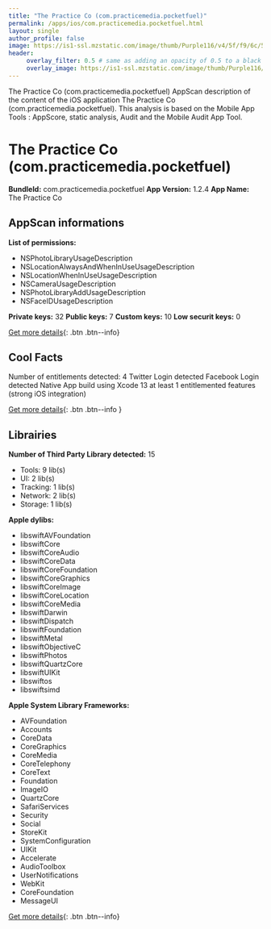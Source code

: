 ```yaml
---
title: "The Practice Co (com.practicemedia.pocketfuel)"
permalink: /apps/ios/com.practicemedia.pocketfuel.html
layout: single
author_profile: false
image: https://is1-ssl.mzstatic.com/image/thumb/Purple116/v4/5f/f9/6c/5ff96cf4-783a-f175-f7e0-bfe4374fb338/AppIcon-0-0-1x_U007emarketing-0-0-0-6-0-0-sRGB-0-0-0-GLES2_U002c0-512MB-85-220-0-0.png/512x512bb.jpg
header: 
     overlay_filter: 0.5 # same as adding an opacity of 0.5 to a black background
     overlay_image: https://is1-ssl.mzstatic.com/image/thumb/Purple116/v4/5f/f9/6c/5ff96cf4-783a-f175-f7e0-bfe4374fb338/AppIcon-0-0-1x_U007emarketing-0-0-0-6-0-0-sRGB-0-0-0-GLES2_U002c0-512MB-85-220-0-0.png/512x512bb.jpg
---
```

The Practice Co (com.practicemedia.pocketfuel) AppScan description of the content of the iOS application The Practice Co (com.practicemedia.pocketfuel). This analysis is based on the Mobile App Tools : AppScore, static analysis, Audit and the Mobile Audit App Tool.

# The Practice Co (com.practicemedia.pocketfuel)

**BundleId:** com.practicemedia.pocketfuel
**App Version:** 1.2.4
**App Name:** The Practice Co


## AppScan informations 

**List of permissions:** 
- NSPhotoLibraryUsageDescription
- NSLocationAlwaysAndWhenInUseUsageDescription
- NSLocationWhenInUseUsageDescription
- NSCameraUsageDescription
- NSPhotoLibraryAddUsageDescription
- NSFaceIDUsageDescription
  
  
**Private keys:** 32
**Public keys:** 7
**Custom keys:** 10
**Low securit keys:** 0
  
[Get more details](/pricing.html){: .btn .btn--info}

## Cool Facts

Number of entitlements detected: 4
Twitter Login detected
Facebook Login detected
Native App
build using Xcode 13
at least 1 entitlemented features (strong iOS integration)
  
[Get more details](/pricing.html){: .btn .btn--info }

## Librairies 
**Number of Third Party Library detected:** 15
- Tools: 9 lib(s)
- UI: 2 lib(s)
- Tracking: 1 lib(s)
- Network: 2 lib(s)
- Storage: 1 lib(s)


**Apple dylibs:**
- libswiftAVFoundation
- libswiftCore
- libswiftCoreAudio
- libswiftCoreData
- libswiftCoreFoundation
- libswiftCoreGraphics
- libswiftCoreImage
- libswiftCoreLocation
- libswiftCoreMedia
- libswiftDarwin
- libswiftDispatch
- libswiftFoundation
- libswiftMetal
- libswiftObjectiveC
- libswiftPhotos
- libswiftQuartzCore
- libswiftUIKit
- libswiftos
- libswiftsimd


**Apple System Library Frameworks:**
- AVFoundation
- Accounts
- CoreData
- CoreGraphics
- CoreMedia
- CoreTelephony
- CoreText
- Foundation
- ImageIO
- QuartzCore
- SafariServices
- Security
- Social
- StoreKit
- SystemConfiguration
- UIKit
- Accelerate
- AudioToolbox
- UserNotifications
- WebKit
- CoreFoundation
- MessageUI


  
[Get more details](/pricing.html){: .btn .btn--info}


